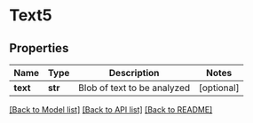 # Text5

## Properties
Name | Type | Description | Notes
------------ | ------------- | ------------- | -------------
**text** | **str** | Blob of text to be analyzed | [optional] 

[[Back to Model list]](../README.md#documentation-for-models) [[Back to API list]](../README.md#documentation-for-api-endpoints) [[Back to README]](../README.md)


